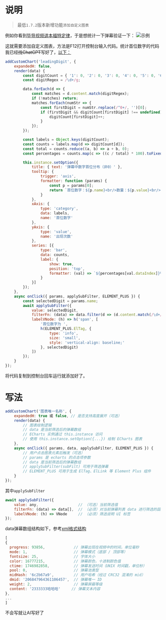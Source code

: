 # 说明

> 最低`1.7.2`版本新增功能`添加自定义图表`

例如你看到[毕导视频讲本福特定律](https://www.bilibili.com/video/BV1VrVSz1Eme)，于是想统计一下弹幕验证一下：
![示例](https://cdn.jsdelivr.net/gh/ZBpine/bili-danmaku-statistic/images/bili-danmaku-statistic-example03.png)

这就需要添加自定义图表，方法是F12打开控制台输入代码。统计首位数字的代码我已经~~找ChatGPT~~写好了，[以下：](https://cdn.jsdelivr.net/gh/ZBpine/bili-danmaku-statistic/docs/chart-leadingDigit.js)
```js
addCustomChart('leadingDigit', {
    expandedH: false,
    render(data) {
        const digitCount = { '1': 0, '2': 0, '3': 0, '4': 0, '5': 0, '6': 0, '7': 0, '8': 0, '9': 0 };
        const digitRegex = /\d+/g;

        data.forEach(d => {
            const matches = d.content.match(digitRegex);
            if (!matches) return;
            matches.forEach(numStr => {
                const firstDigit = numStr.replace(/^0+/, '')[0];
                if (firstDigit && digitCount[firstDigit] !== undefined) {
                    digitCount[firstDigit]++;
                }
            });
        });

        const labels = Object.keys(digitCount);
        const counts = labels.map(d => digitCount[d]);
        const total = counts.reduce((a, b) => a + b, 0);
        const percentages = counts.map(c => ((c / total) * 100).toFixed(2));

        this.instance.setOption({
            title: { text: '弹幕中数字首位分布（非0）' },
            tooltip: {
                trigger: 'axis',
                formatter: function (params) {
                    const p = params[0];
                    return `首位数字：${p.name}<br/>数量：${p.value}<br/>占比：${percentages[labels.indexOf(p.name)]}%`;
                }
            },
            xAxis: {
                type: 'category',
                data: labels,
                name: '首位数字'
            },
            yAxis: {
                type: 'value',
                name: '出现次数'
            },
            series: [{
                type: 'bar',
                data: counts,
                label: {
                    show: true,
                    position: 'top',
                    formatter: (val) => `${percentages[val.dataIndex]}%`
                }
            }]
        });
    },
    async onClick({ params, applySubFilter, ELEMENT_PLUS }) {
        const selectedDigit = params.name;
        await applySubFilter({
            value: selectedDigit,
            filterFn: (data) => data.filter(d => (d.content.match(/\d+/g) || []).some(n => n.replace(/^0+/, '')[0] === selectedDigit)),
            labelVNode: (h) => h('span', [
                '首位数字为 ',
                h(ELEMENT_PLUS.ElTag, {
                    type: 'info',
                    size: 'small',
                    style: 'vertical-align: baseline;'
                }, selectedDigit)
            ])
        });
    }
});
```
将代码复制到控制台回车运行就添加好了。

# 写法
```js
addCustomChart('图表唯一名称', {
    expandedH: true 或 false, // 是否支持高度展开（可选）
    render(data) {
        // 图表绘制逻辑
        // data 是当前筛选后的弹幕数组
        // ECharts 实例通过 this.instance 访问
        // 使用 this.instance.setOption({...}) 绘制 ECharts 图表
    },
    async onClick({ params, data, applySubFilter, ELEMENT_PLUS }) {
        // 用户点击图表元素后触发（可选）
        // params 是 echarts 的点击项参数
        // data 是当前筛选后的弹幕数组
        // applySubFilter(subFilt) 可用于筛选弹幕
        // ELEMENT_PLUS 可用于生成 ElTag、ElLink 等 Element Plus 组件
    }
});
```

其中`applySubFilter`
```js
await applySubFilter({
    value: any,                  // （可选）当前筛选值
    filterFn: (data) => data[],  // （必须）对当前弹幕列表 data 进行筛选的函数，返回筛选后的新列表
    labelVNode: (h) => VNode     // （必须）筛选说明 UI 标签
});
```

data弹幕数组结构如下，参考[xml格式结构](https://github.com/SocialSisterYi/bilibili-API-collect/blob/master/docs/danmaku/danmaku_xml.md#xml%E6%A0%BC%E5%BC%8F%E7%BB%93%E6%9E%84)
```js
[
{
  progress: 93856,             // 弹幕出现在视频中的时间，单位毫秒
  mode: 1,                     // 弹幕模式（底部 / 顶部等）
  fontsize: 25,                // 字体大小
  color: 16777215,             // 弹幕颜色，十进制颜色值
  ctime: 1746982858,           // 弹幕发送时间（UNIX 时间戳，单位秒）
  pool: 0,                     // 弹幕池类型
  midHash: '6c2b67a9',         // 用户哈希（经过 CRC32 混淆的 mid）
  dmid: '206847964361106457',  // 弹幕唯一 ID
  weight: 2,                   // 弹幕屏蔽等级
  content: '2333333哈哈哈'     // 弹幕文本内容
},
...
]
```
不会写就让AI写好了
